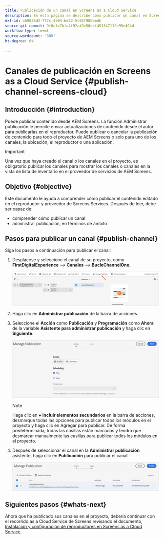 ```yaml
---
title: Publicación de un canal en Screens as a Cloud Service
description: En esta página se describe cómo publicar un canal en Screens as a Cloud Service.
exl-id: a69086d2-777c-4a94-bd22-5c02f98bbedb
source-git-commit: 9f6afc7bfe4f92a49e50dcf491347112e95e494d
workflow-type: tm+mt
source-wordcount: '305'
ht-degree: 0%

---
```


# Canales de publicación en Screens as a Cloud Service {#publish-channel-screens-cloud}

## Introducción {#introduction}

Puede publicar contenido desde AEM Screens. La función Administrar publicación le permite enviar actualizaciones de contenido desde el autor para publicarlas en el reproductor. Puede publicar o cancelar la publicación de contenido para todo el proyecto de AEM Screens o solo para uno de los canales, la ubicación, el reproductor o una aplicación.

>[!IMPORTANT]
>Una vez que haya creado el canal o los canales en el proyecto, es obligatorio publicar los canales para mostrar los canales o canales en la vista de lista de inventario en el proveedor de servicios de AEM Screens.

## Objetivo {#objective}

Este documento le ayuda a comprender cómo publicar el contenido editado en el reproductor y proveedor de Screens Services. Después de leer, debe ser capaz de:

* comprender cómo publicar un canal
* administrar publicación, en términos de ámbito

## Pasos para publicar un canal {#publish-channel}

Siga los pasos a continuación para publicar el canal:

1. Desplácese y seleccione el canal de su proyecto, como **FirstDigitalExperience** —> **Canales** —> **BucleChannelOne**.

   ![](/help/screens-cloud/assets/create-content/managepub-1.png)

1. Haga clic en **Administrar publicación** de la barra de acciones.

1. Seleccione el **Acción** como **Publicación** y **Programación** como **Ahora** de la variable **Asistente para administrar publicación** y haga clic en **Siguiente**.

   ![](/help/screens-cloud/assets/create-content/managepub-2.png)

   >[!NOTE]
   >Haga clic en **+ Incluir elementos secundarios** en la barra de acciones, desmarque todas las opciones para publicar todos los módulos en el proyecto y haga clic en Agregar para publicar. De forma predeterminada, todas las casillas están marcadas y tendrá que desmarcar manualmente las casillas para publicar todos los módulos en el proyecto.

1. Después de seleccionar el canal en la **Administrar publicación** asistente, haga clic en **Publicación** para publicar el canal.

   ![](/help/screens-cloud/assets/create-content/managepub-3.png)


## Siguientes pasos {#whats-next}

Ahora que ha publicado sus canales en el proyecto, debería continuar con el recorrido as a Cloud Service de Screens revisando el documento, [Instalación y configuración de reproductores en Screens as a Cloud Service](/help/screens-cloud/managing-players-registration/installing-screens-cloud-player.md).
